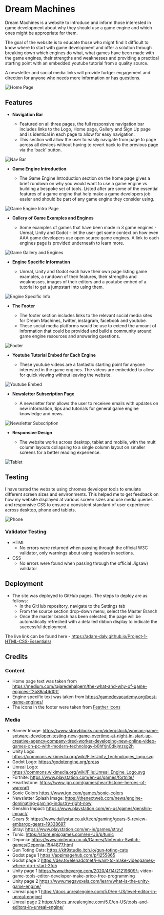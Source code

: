 # Dream Machines

Dream Machines is a website to introduce and inform those interested in game development about why they should use a game engine and which ones might be appropriate for them.

The goal of the website is to educate those who might find it difficult to know where to start with game development and offer a solution through breaking down which engines do what, what games have been made with the game engines, their strengths and weaknesses and providing a practical starting point with an embedded youtube tutorial from a quality source.

A newsletter and social media links will provide furtger engagement and direction for anyone who needs more information or has questions.

![Home Page](screenshots/screenshot-1.jpg)

## Features 

- __Navigation Bar__

  - Featured on all three pages, the full responsive navigation bar includes links to the Logo, Home page, Gallery and Sign Up page and is identical in each page to allow for easy navigation.
  - This section will allow the user to easily navigate from page to page across all devices without having to revert back to the previous page via the ‘back’ button. 

![Nav Bar](screenshots/screenshot-nav.jpg)

- __Game Engine Introduction__

  - The Game Engine Introduction section on the home page gives a brief rundown on why you would want to use a game engine vs building a bespoke set of tools. Listed after are some of the essential features of a game engine that help make a game developers job easier and should be part of any game engine they consider using.

![Game Engine Intro Page](screenshots/screenshot-game-engine-intro.jpg)

- __Gallery of Game Examples and Engines__

  - Some examples of games that have been made in 3 game engines - Unreal, Unity and Godot - let the user get some context on how even AAA game developers use open source game engines. A link to each engines page is provided underneath to learn more. 

![Game Gallery and Engines](screenshots/screenshot-gallery-games.jpg)

- __Engine Specific Information__

  - Unreal, Unity and Godot each have their own page listing game examples, a rundown of their features, their strengths and weaknesses, images of their editors and a youtube embed of a tutorial to get a jumpstart into using them.

![Engine Specific Info](screenshots/screenshot-engine-specific.jpg)

- __The Footer__ 

  - The footer section includes links to the relevant social media sites for Dream Machines, twitter, instagram, facebook and youtube.
  - These social media platforms would be use to extend the amount of information that could be provided and build a community around game engine resources and answering questions.

![Footer](screenshots/screenshot-footer.jpg)

- __Youtube Tutorial Embed for Each Engine__

  - These youtube videos are a fantastic starting point for anyone interested in the game engines. The videos are embedded to allow for quick viewing without leaving the website.

![Youtube Embed](screenshots/screenshot-video-embed.jpg)

- __Newsletter Subscription Page__

  - A newsletter form allows the user to receieve emails with updates on new information, tips and tutorials for general game engine knowledge and news.

![Newsletter Subscription](screenshots/screenshot-newsletter.jpg)

- __Responsive Design__

  - The website works across desktop, tablet and mobile, with the multi column layouts collapsing to a single column layout on smaller screens for a better reading experience.

![Tablet](screenshots/screenshot-tablet.jpg)


## Testing 

I have tested the website using chromes developer tools to emulate different screen sizes and environments. This helped me to get feedback on how my website displayed at various screen sizes and use media queries and responsive CSS to ensure a consistent standard of user experience across desktop, phone and tablets.

![Phone](screenshots/screenshot-phone.jpg)

### Validator Testing 

- HTML
  - No errors were returned when passing through the official W3C validator, only warnings about using headers in sections.
- CSS
  - No errors were found when passing through the official Jigsaw) validator

## Deployment

- The site was deployed to GitHub pages. The steps to deploy are as follows: 
  - In the GitHub repository, navigate to the Settings tab 
  - From the source section drop-down menu, select the Master Branch
  - Once the master branch has been selected, the page will be automatically refreshed with a detailed ribbon display to indicate the successful deployment. 

The live link can be found here - https://adam-daly.github.io/Project-1-HTML-CSS-Essentials/

## Credits 

### Content 

- Home page text was taken from https://medium.com/@jaredehalpern/the-what-and-why-of-game-engines-f2b89a46d01f
- Engine specific text was taken from https://gamedevacademy.org/best-game-engines/
- The icons in the footer were taken from [Feather Icons](https://feathericons.com/ )

### Media

- Banner Image: https://www.storyblocks.com/video/stock/woman-game-sotware-developer-testing-new-game-overtime-at-night-in-start-up-creative-agency-company-tired-worker-developing-new-online-video-games-on-pc-with-modern-technology-b0hfrjn0dkjmzsg2h
- Unity Logo: https://commons.wikimedia.org/wiki/File:Unity_Technologies_logo.svg
- Godot Logo: https://godotengine.org/press
- Unreal Logo: https://commons.wikimedia.org/wiki/File:Unreal_Engine_Logo.svg
- Fortnite: https://www.playstation.com/en-us/games/fortnite/
- Hearthstone: https://www.ign.com/games/hearthstone-heroes-of-warcraft
- Sonic Colors https://www.ign.com/games/sonic-colors
- Newsletter Splash Image: https://thenextweb.com/news/engine-dominating-gaming-industry-right-now
- Genshin Impact: https://www.playstation.com/en-us/games/genshin-impact/
- Gears 5: https://www.dailystar.co.uk/tech/gaming/gears-5-review-embargo-gears-19338697
- Stray: https://www.playstation.com/en-ie/games/stray/
- Tunic: https://store.epicgames.com/en-US/p/tunic
- Deponia:  https://www.nintendo.co.uk/Games/Nintendo-Switch-games/Deponia-1544877.html
- Gun Toting Cats: https://kit9studio.itch.io/gun-toting-cats
- Godot page 1 https://appimagehub.com/p/1255865
- Godot page 2 https://dev.to/elenadotnet/i-want-to-make-videogames-where-do-i-start-2fc5
- Unity page 1 https://www.theverge.com/2020/4/14/21219609/- video-game-tools-editor-developer-make-price-free-programming
- Unity page 2 https://www.megavoxels.com/learn/what-is-the-unity-game-engine/
- Unreal page 1 https://docs.unrealengine.com/5.0/en-US/level-editor-in-unreal-engine/
- Unreal page 2 https://docs.unrealengine.com/5.0/en-US/tools-and-editors-in-unreal-engine/

